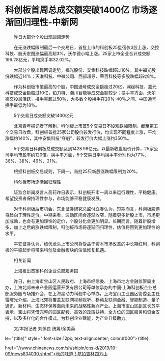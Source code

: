 # 科创板首周总成交额突破1400亿 市场逐渐回归理性-中新网

　　昨日大部分个股出现回调走势

　　在无涨跌幅限制最后一个交易日，首批上市的科创板25星宿仅3股上涨，交控科技、航天宏图涨幅最高超3%，沃尔德小幅上涨。25家上市企业合计成交额196.28亿元，平均换手率32.02%。

　　大部分个股出现回调走势，福光股份、安集科技跌幅超过10%，其中福光股份跌幅近14%；天准科技、中微公司、西部超导、荣百科技等多股跌幅超过8%。

　　作为科创板市值最高的个股，中国通号成交金额超过20亿，澜起科技、嘉元科技成交金额超过10亿，铂力特、瀚川智能等成交金额较少；换手率方面，沃尔德交投最活跃，换手率超过50%，大多数个股换手在20%-40%之间，中国通号换手最低为18%。

　　5个交易日成交额突破1400亿元

　　北京青年报记者了解到，科创板上市首5个交易日不设涨跌幅限制。截至第五个交易日收盘，科创板首批25家公司股价较发行价，均实现不同程度上涨，平均涨幅约140%，其中安集科技“夺魁”，较发行价大幅上涨约350%。

　　5个交易日科创板总成交额达到1428.98亿元。以最新收盘股价计算，25家公司平均市盈率约120倍。换手率方面，5个交易日平均换手率分别约为77%、36%、38%、46%、31%。

　　根据科创板交易规则，下周一，首批25只新股涨跌幅限制为20%。

　　科创板市场逐渐回归理性

　　证监会新闻发言人高莉昨日表示，科创板开市一周以来运行理性，平稳健康。希望投资者保持理性参与，市场能够平稳健康发展。

　　对于科创板后市机会，东北证券研究总监付立春认为，短期而言，科创板股票将趋向于理性定价。中期来看，波动区间会逐渐收窄，随着更多新股上市，市场更加成熟，也会有更加理性的定价，个股分化会更加明显。长期而言，随着新股增多，加上之后的涨跌幅限制，科创板市场将逐渐回归理性，估值将回到更加理性的水平。

　　平安证券认为，绩优龙头上市公司将受益于资本市场改革的中长期红利，科创板的平稳起步将带来科创及金融板块的估值修复机遇。

　　相关新闻

　　上海推出首家科创企业总部服务园

　　昨日，由上海市宝山区人民政府、上海市经信委、上海市地方金融监管局主办，上海北郊未来产业园运营开发有限公司等单位承办的中国·上海科创板企业总部服务园专场推介会，在上海星动力科创中心举办。上海宝山工业园区管委会主任雷曙光介绍，上海北郊将覆盖互联网视频视听、移动互联网金融、智能制造、量子通讯、新材料、生态环保等面向未来的战略性新兴产业。上海市宝山区副区长苏平表示，宝山将凭借完整的园区配套、高效的政策扶持、全方位的园区服务和资金支持，以及多样化的合作模式，为科创企业赋能，为产业升级助力。

　　文/本报记者 刘慎良 统筹/余美英

le="{title}" style=" font-size:12px; text-align:center; color:#000">{title}

href="//www.chinanews.com/sh/shipin/cns-d/2019/10-09/news834030.shtml">秋的味道！航拍吉林四方山
